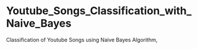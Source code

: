 # Youtube_Songs_Classification_with_Naive_Bayes
Classification of Youtube Songs using Naive Bayes Algorithm,
